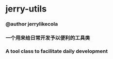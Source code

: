 # jerry-utils
### @author jerrylikecola
### 一个用来给日常开发予以便利的工具类
### A tool class to facilitate daily development
